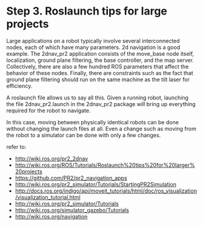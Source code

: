 # Step 3. Roslaunch tips for large projects

Large applications on a robot typically involve several interconnected nodes, each of which have many parameters. 2d navigation is a good example. The 2dnav_pr2 application consists of the move_base node itself, localization, ground plane filtering, the base controller, and the map server. Collectively, there are also a few hundred ROS parameters that affect the behavior of these nodes. Finally, there are constraints such as the fact that ground plane filtering should run on the same machine as the tilt laser for efficiency.

A roslaunch file allows us to say all this. Given a running robot, launching the file 2dnav_pr2.launch in the 2dnav_pr2 package will bring up everything required for the robot to navigate.

In this case, moving between physically identical robots can be done without changing the launch files at all. Even a change such as moving from the robot to a simulator can be done with only a few changes. 

refer to:

* http://wiki.ros.org/pr2_2dnav
* http://wiki.ros.org/ROS/Tutorials/Roslaunch%20tips%20for%20larger%20projects
* https://github.com/PR2/pr2_navigation_apps
* http://wiki.ros.org/pr2_simulator/Tutorials/StartingPR2Simulation
* http://docs.ros.org/indigo/api/moveit_tutorials/html/doc/ros_visualization/visualization_tutorial.html
* http://wiki.ros.org/pr2_simulator/Tutorials
* http://wiki.ros.org/simulator_gazebo/Tutorials
* http://wiki.ros.org/navigation

